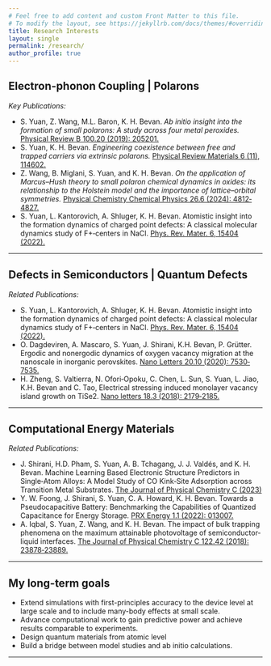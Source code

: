 ```yaml
---
# Feel free to add content and custom Front Matter to this file.
# To modify the layout, see https://jekyllrb.com/docs/themes/#overriding-theme-defaults
title: Research Interests
layout: single
permalink: /research/
author_profile: true
---
```


## Electron-phonon Coupling | Polarons

*Key Publications:*
- S. Yuan, Z. Wang, M.L. Baron, K. H. Bevan. *Ab initio insight into the formation of small polarons: A study across four metal
peroxides.* [Physical Review B 100.20 (2019): 205201.](https://journals.aps.org/prb/abstract/10.1103/PhysRevB.100.205201)
- S. Yuan, K. H. Bevan. *Engineering coexistence between free and trapped carriers via extrinsic polarons.* [Physical Review
Materials 6 (11), 114602.](https://scholar.google.ca/citations?view_op=view_citation&hl=en&user=VV2o-ysAAAAJ&citation_for_view=VV2o-ysAAAAJ:-DxkuPiZhfEC)
- Z. Wang, B. Miglani, S. Yuan, and K. H. Bevan. *On the application of Marcus–Hush theory to small polaron chemical dynamics in oxides: its relationship to the Holstein model and the importance of lattice–orbital symmetries.*  [Physical Chemistry Chemical Physics 26.6 (2024): 4812‐4827.](https://doi.org/10.1039/D3CP05218D)
- S. Yuan, L. Kantorovich, A. Shluger, K. H. Bevan. Atomistic insight into the formation dynamics of charged point defects: A
classical molecular dynamics study of F+‐centers in NaCl. [Phys. Rev. Mater. 6, 15404 (2022).](https://doi.org/10.1103/PhysRevMaterials.6.015404)

---

## Defects in Semiconductors | Quantum Defects

*Related Publications:*
- S. Yuan, L. Kantorovich, A. Shluger, K. H. Bevan. Atomistic insight into the formation dynamics of charged point defects: A
classical molecular dynamics study of F+‐centers in NaCl. [Phys. Rev. Mater. 6, 15404 (2022).](https://doi.org/10.1103/PhysRevMaterials.6.015404)
- O. Dagdeviren, A. Mascaro, S. Yuan, J. Shirani, K.H. Bevan, P. Grütter. Ergodic and nonergodic dynamics of oxygen vacancy
migration at the nanoscale in inorganic perovskites. [Nano Letters 20.10 (2020): 7530‐7535.](https://doi.org/10.1021/acs.nanolett.0c03002)
- H. Zheng, S. Valtierra, N. Ofori‐Opoku, C. Chen, L. Sun, S. Yuan, L. Jiao, K.H. Bevan and C. Tao, Electrical stressing induced monolayer vacancy island growth on TiSe2. [Nano letters 18.3 (2018): 2179‐2185.](https://doi.org/10.1021/acs.nanolett.8b00515)

---

## Computational Energy Materials

*Related Publications:*
- J. Shirani, H.D. Pham, S. Yuan, A. B. Tchagang, J. J. Valdés, and K. H. Bevan. Machine Learning Based Electronic Structure Predictors in Single‐Atom Alloys: A Model Study of CO Kink‐Site Adsorption across Transition Metal Substrates. [The Journal of Physical Chemistry C (2023)](https://doi.org/10.1021/acs.jpcc.3c02705)
- Y. W. Foong, J. Shirani, S. Yuan, C. A. Howard, K. H. Bevan. Towards a Pseudocapacitive Battery: Benchmarking the Capabilities of Quantized Capacitance for Energy Storage. [PRX Energy 1.1 (2022): 013007.](https://doi.org/10.1103/PRXEnergy.1.013007)
- A. Iqbal, S. Yuan, Z. Wang, and K. H. Bevan. The impact of bulk trapping phenomena on the maximum attainable photovoltage of semiconductor‐liquid interfaces. [The Journal of Physical Chemistry C 122.42 (2018): 23878‐23889.](https://doi.org/10.1021/acs.jpcc.8b06854)

---


## My long-term goals

* Extend simulations with first-principles accuracy to the device level at large scale and to include many-body effects at small scale.
* Advance computational work to gain predictive power and achieve results comparable to experiments.
* Design quantum materials from atomic level
* Build a bridge between model studies and ab initio calculations.


---

